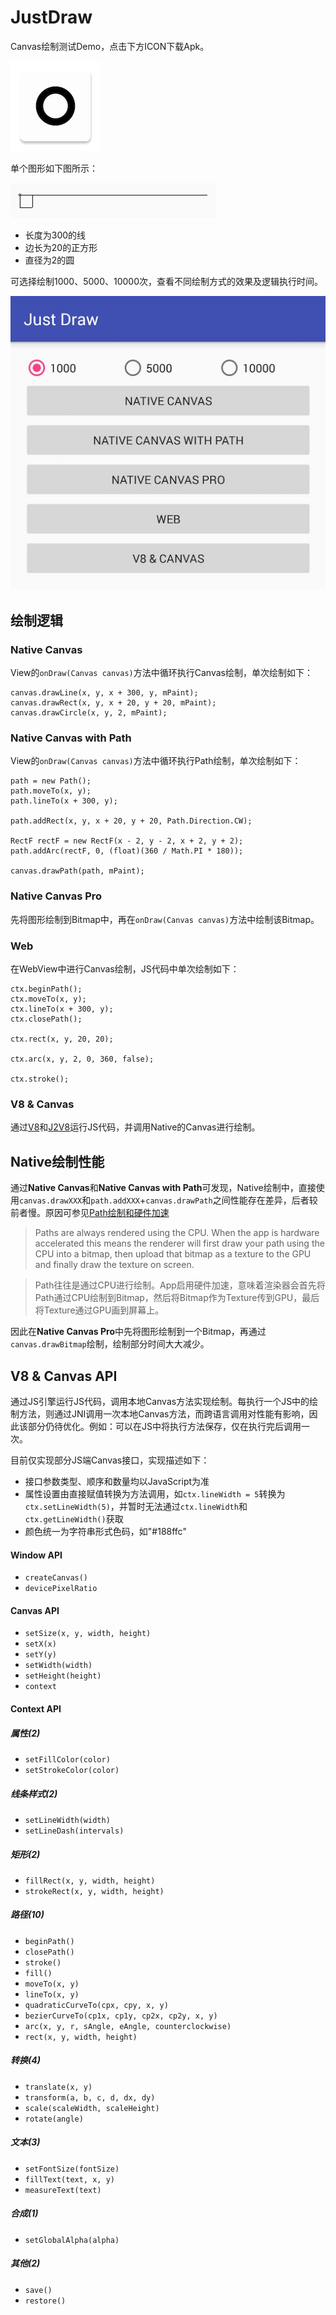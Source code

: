 # JustDraw

Canvas绘制测试Demo，点击下方ICON下载Apk。

[![ICON](res/ic_launcher.png)](res/justdraw.apk)

单个图形如下图所示：

![Shape](res/shape.jpeg)

* 长度为300的线
* 边长为20的正方形
* 直径为2的圆

可选择绘制1000、5000、10000次，查看不同绘制方式的效果及逻辑执行时间。

![UI](res/ui.jpeg)

## 绘制逻辑

### Native Canvas

View的`onDraw(Canvas canvas)`方法中循环执行Canvas绘制，单次绘制如下：

	canvas.drawLine(x, y, x + 300, y, mPaint);
	canvas.drawRect(x, y, x + 20, y + 20, mPaint);
	canvas.drawCircle(x, y, 2, mPaint);

### Native Canvas with Path

View的`onDraw(Canvas canvas)`方法中循环执行Path绘制，单次绘制如下：

	path = new Path();
	path.moveTo(x, y);
	path.lineTo(x + 300, y);
	
	path.addRect(x, y, x + 20, y + 20, Path.Direction.CW);

	RectF rectF = new RectF(x - 2, y - 2, x + 2, y + 2);
	path.addArc(rectF, 0, (float)(360 / Math.PI * 180));

	canvas.drawPath(path, mPaint);

### Native Canvas Pro

先将图形绘制到Bitmap中，再在`onDraw(Canvas canvas)`方法中绘制该Bitmap。

### Web

在WebView中进行Canvas绘制，JS代码中单次绘制如下：

	ctx.beginPath();
	ctx.moveTo(x, y);
	ctx.lineTo(x + 300, y);
	ctx.closePath();

	ctx.rect(x, y, 20, 20);

	ctx.arc(x, y, 2, 0, 360, false);

	ctx.stroke();

### V8 & Canvas

通过[V8](https://developers.google.com/v8/)和[J2V8](https://github.com/eclipsesource/J2V8)运行JS代码，并调用Native的Canvas进行绘制。

## Native绘制性能

通过**Native Canvas**和**Native Canvas with Path**可发现，Native绘制中，直接使用`canvas.drawXXX`和`path.addXXX`+`canvas.drawPath`之间性能存在差异，后者较前者慢。原因可参见[Path绘制和硬件加速](http://stackoverflow.com/questions/15039829/drawing-paths-and-hardware-acceleration)

> Paths are always rendered using the CPU. When the app is hardware accelerated this means the renderer will first draw your path using the CPU into a bitmap, then upload that bitmap as a texture to the GPU and finally draw the texture on screen.

> Path往往是通过CPU进行绘制。App启用硬件加速，意味着渲染器会首先将Path通过CPU绘制到Bitmap，然后将Bitmap作为Texture传到GPU，最后将Texture通过GPU画到屏幕上。

因此在**Native Canvas Pro**中先将图形绘制到一个Bitmap，再通过`canvas.drawBitmap`绘制，绘制部分时间大大减少。

## V8 & Canvas API

通过JS引擎运行JS代码，调用本地Canvas方法实现绘制。每执行一个JS中的绘制方法，则通过JNI调用一次本地Canvas方法，而跨语言调用对性能有影响，因此该部分仍待优化。例如：可以在JS中将执行方法保存，仅在执行完后调用一次。

目前仅实现部分JS端Canvas接口，实现描述如下：

* 接口参数类型、顺序和数量均以JavaScript为准
* 属性设置由直接赋值转换为方法调用，如`ctx.lineWidth = 5`转换为`ctx.setLineWidth(5)`，并暂时无法通过`ctx.lineWidth`和`ctx.getLineWidth()`获取
* 颜色统一为字符串形式色码，如"#188ffc"

#### Window API

* `createCanvas()`
* `devicePixelRatio`

#### Canvas API

* `setSize(x, y, width, height)`
* `setX(x)`
* `setY(y)`
* `setWidth(width)`
* `setHeight(height)`
* `context`

#### Context API

##### 属性(2)

* `setFillColor(color)`
* `setStrokeColor(color)`

##### 线条样式(2)

* `setLineWidth(width)`
* `setLineDash(intervals)`

##### 矩形(2)

* `fillRect(x, y, width, height)`
* `strokeRect(x, y, width, height)`

##### 路径(10)

* `beginPath()`
* `closePath()`
* `stroke()`
* `fill()`
* `moveTo(x, y)`
* `lineTo(x, y)`
* `quadraticCurveTo(cpx, cpy, x, y)`
* `bezierCurveTo(cp1x, cp1y, cp2x, cp2y, x, y)`
* `arc(x, y, r, sAngle, eAngle, counterclockwise)`
* `rect(x, y, width, height)`

##### 转换(4)

* `translate(x, y)`
* `transform(a, b, c, d, dx, dy)`
* `scale(scaleWidth, scaleHeight)`
* `rotate(angle)`

##### 文本(3)

* `setFontSize(fontSize)`
* `fillText(text, x, y)`
* `measureText(text)`

##### 合成(1)

* `setGlobalAlpha(alpha)`

##### 其他(2)

* `save()`
* `restore()`